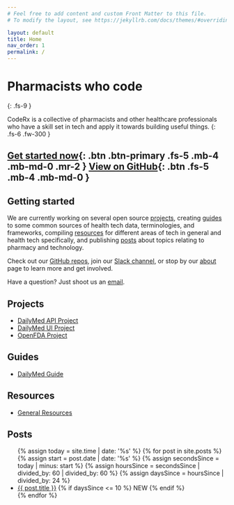 ```yaml
---
# Feel free to add content and custom Front Matter to this file.
# To modify the layout, see https://jekyllrb.com/docs/themes/#overriding-theme-defaults

layout: default
title: Home
nav_order: 1
permalink: /
---
```


# Pharmacists who code
{: .fs-9 }

CodeRx is a collective of pharmacists and other healthcare professionals who have a skill set in tech and apply it towards building useful things.
{: .fs-6 .fw-300 }

[Get started now](#getting-started){: .btn .btn-primary .fs-5 .mb-4 .mb-md-0 .mr-2 } [View on GitHub](https://github.com/coderxio){: .btn .fs-5 .mb-4 .mb-md-0 }
---

## Getting started
We are currently working on several open source [projects](/projects), creating [guides](/guides) to some common sources of health tech data, terminologies, and frameworks, compiling [resources](/resources) for different areas of tech in general and health tech specifically, and publishing [posts](/posts) about topics relating to pharmacy and technology.

Check out our [GitHub repos](https://github.com/coderxio), join our [Slack channel](https://coderx.slack.com), or stop by our [about](/about) page to learn more and get involved.

Have a question?  Just shoot us an [email](mailto:info@coderx.io).

## Projects
* [DailyMed API Project](/projects/dailymed-api)
* [DailyMed UI Project](/projects/dailymed-ui)
* [OpenFDA Project](/projects/openfda)

## Guides
* [DailyMed Guide](/guides/dailymed)

## Resources
* [General Resources](/resources/general)

## Posts
<ul class="posts">
   {% assign today = site.time | date: '%s' %}
   {% for post in site.posts %}
      {% assign start = post.date | date: '%s' %}
      {% assign secondsSince = today | minus: start %}
      {% assign hoursSince = secondsSince | divided_by: 60 | divided_by: 60 %}
      {% assign daysSince = hoursSince | divided_by: 24 %}
      <li>
         <a href="{{ post.url }}">{{ post.title }}</a>
         {% if daysSince <= 10 %}
            <span class="label label-green v-align-top">NEW</span>
         {% endif %}   
      </li>
   {% endfor %}
</ul>
